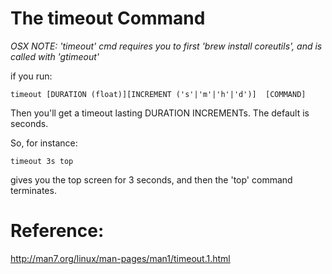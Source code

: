 # The timeout Command

*OSX NOTE: 'timeout' cmd requires you to first 'brew install coreutils', and is called with 'gtimeout'*

if you run:

    timeout [DURATION (float)][INCREMENT ('s'|'m'|'h'|'d')]  [COMMAND]
    

Then you'll get a timeout lasting DURATION INCREMENTs.
The default is seconds.

So, for instance:

    timeout 3s top

gives you the top screen for 3 seconds, and then the 'top' command terminates.


# Reference:

http://man7.org/linux/man-pages/man1/timeout.1.html
